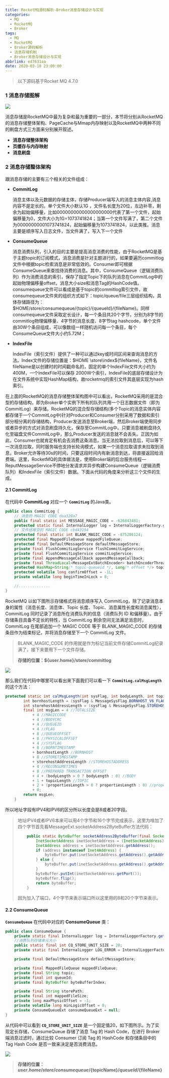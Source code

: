 ```yaml
---
title: RocketMQ源码解析-Broker消息存储设计与实现
categories:
  - MQ
  - RocketMQ
  - Broker
tags:
  - MQ
  - RocketMQ
  - Broker源码解析
  - 消息存储机制
  - Broker消息存储设计与实现
abbrlink: ed7631aa
date: 2020-03-18 23:00:00
---
```


> 以下源码基于Rocket MQ 4.7.0

### 1 消息存储图解

![](https://github.com/apache/rocketmq/raw/master/docs/cn/image/rocketmq_design_1.png)

消息存储是RocketMQ中最为复杂和最为重要的一部分，本节将分别从RocketMQ的消息存储整体架构、PageCache与Mmap内存映射以及RocketMQ中两种不同的刷盘方式三方面来分别展开叙述。

- **消息存储整体架构**
- **页缓存与内存映射**
- **消息刷盘**

### 2 消息存储整体架构

跟消息存储的主要有三个相关的文件组成：

- **CommitLog**

  消息主体以及元数据的存储主体，存储Producer端写入的消息主体内容,消息内容不是定长的。单个文件大小默认1G ，文件名长度为20位，左边补零，剩余为起始偏移量，比如00000000000000000000代表了第一个文件，起始偏移量为0，文件大小为1G=1073741824；当第一个文件写满了，第二个文件为00000000001073741824，起始偏移量为1073741824，以此类推。消息主要是顺序写入日志文件，当文件满了，写入下一个文件

- **ConsumeQueue**

  消息消费队列，引入的目的主要是提高消息消费的性能，由于RocketMQ是基于主题topic的订阅模式，消息消费是针对主题进行的，如果要遍历commitlog文件中根据topic检索消息是非常低效的。Consumer即可根据ConsumeQueue来查找待消费的消息。其中，ConsumeQueue（逻辑消费队列）作为消费消息的索引，保存了指定Topic下的队列消息在CommitLog中的起始物理偏移量offset，消息大小size和消息Tag的HashCode值。consumequeue文件可以看成是基于topic的commitlog索引文件，故consumequeue文件夹的组织方式如下：topic/queue/file三层组织结构，具体存储路径为：$HOME/store/consumequeue/{topic}/{queueId}/{fileName}。同样consumequeue文件采取定长设计，每一个条目共20个字节，分别为8字节的commitlog物理偏移量、4字节的消息长度、8字节tag hashcode，单个文件由30W个条目组成，可以像数组一样随机访问每一个条目，每个ConsumeQueue文件大小约5.72M；

- **IndexFile**

  IndexFile（索引文件）提供了一种可以通过key或时间区间来查询消息的方法。Index文件的存储位置是：$HOME \store\index${fileName}，文件名fileName是以创建时的时间戳命名的，固定的单个IndexFile文件大小约为400M，一个IndexFile可以保存 2000W个索引，IndexFile的底层存储设计为在文件系统中实现HashMap结构，故rocketmq的索引文件其底层实现为hash索引。

在上面的RocketMQ的消息存储整体架构图中可以看出，RocketMQ采用的是混合型的存储结构，即为Broker单个实例下所有的队列共用一个日志数据文件（即为CommitLog）来存储。RocketMQ的混合型存储结构(多个Topic的消息实体内容都存储于一个CommitLog中)针对Producer和Consumer分别采用了数据和索引部分相分离的存储结构，Producer发送消息至Broker端，然后Broker端使用同步或者异步的方式对消息刷盘持久化，保存至CommitLog中。只要消息被刷盘持久化至磁盘文件CommitLog中，那么Producer发送的消息就不会丢失。正因为如此，Consumer也就肯定有机会去消费这条消息。当无法拉取到消息后，可以等下一次消息拉取，同时服务端也支持长轮询模式，如果一个消息拉取请求未拉取到消息，Broker允许等待30s的时间，只要这段时间内有新消息到达，将直接返回给消费端。这里，RocketMQ的具体做法是，使用Broker端的后台服务线程—ReputMessageService不停地分发请求并异步构建ConsumeQueue（逻辑消费队列）和IndexFile（索引文件）数据。下面从代码的角度来分析这三个文件的生成。

#### 2.1 CommitLog

在代码中 **CommitLog** 对应一个 **`CommitLog`** 的Java类。

```java
public class CommitLog {
    // 消息的 MAGIC CODE daa320a7
    public final static int MESSAGE_MAGIC_CODE = -626843481;
    protected static final InternalLogger log = InternalLoggerFactory.getLogger(LoggerName.STORE_LOGGER_NAME);
    // 文件结尾空的 MAGIC CODE cbd43194
    protected final static int BLANK_MAGIC_CODE = -875286124;
    protected final MappedFileQueue mappedFileQueue;
    protected final DefaultMessageStore defaultMessageStore;
    private final FlushCommitLogService flushCommitLogService;
    private final FlushCommitLogService commitLogService;
    private final AppendMessageCallback appendMessageCallback;
    private final ThreadLocal<MessageExtBatchEncoder> batchEncoderThreadLocal;
    protected HashMap<String/* topic-queueid */, Long/* offset */> topicQueueTable = new HashMap<String, Long>(1024);
    protected volatile long confirmOffset = -1L;
    private volatile long beginTimeInLock = 0;

    //..............
}
```

RocketMQ 以如下图所示存储格式将消息顺序写入 CommitLog，除了记录消息本身的属性（消息长度、消息体、Topic 长度、Topic、消息属性长度和消息属性），CommitLog 同时记录了消息所在消费队列的信息（消费队列 ID 和偏移量）。由于存储条目具备不定长的特性，当 CommitLog 剩余空间无法满足消息时，CommitLog 在尾部追加一个 MAGIC CODE 等于 BLANK_MAGIC_CODE 的存储条目作为结束标记，并将消息存储至下一个 CommitLog 文件。

> BLANK_MAGIC_CODE 的作用就是作为标记当前文件存储CommitLog纪录满了，接下来要用下一个文件存储。
>
> **存储的位置：${user.home}/store/commitlog** 

![](https://github.com/mxsm/document/blob/master/image/MQ/RocketMQ/CommitLog%E8%AE%B0%E5%BD%95%E6%A0%BC%E5%BC%8F.png?raw=true)

那么我们在代码中哪里可以看出来下面我们可以看一下 **`CommitLog.calMsgLength`** 的这个方法：

```java
protected static int calMsgLength(int sysFlag, int bodyLength, int topicLength, int propertiesLength) {
        int bornhostLength = (sysFlag & MessageSysFlag.BORNHOST_V6_FLAG) == 0 ? 8 : 20;
        int storehostAddressLength = (sysFlag & MessageSysFlag.STOREHOSTADDRESS_V6_FLAG) == 0 ? 8 : 20;
        final int msgLen = 4 //TOTALSIZE
            + 4 //MAGICCODE
            + 4 //BODYCRC
            + 4 //QUEUEID
            + 4 //FLAG
            + 8 //QUEUEOFFSET
            + 8 //PHYSICALOFFSET
            + 4 //SYSFLAG
            + 8 //BORNTIMESTAMP
            + bornhostLength //BORNHOST
            + 8 //STORETIMESTAMP
            + storehostAddressLength //STOREHOSTADDRESS
            + 4 //RECONSUMETIMES
            + 8 //PREPARED TRANSACTION OFFSET
            + 4 + (bodyLength > 0 ? bodyLength : 0) //BODY
            + 1 + topicLength //TOPIC
            + 2 + (propertiesLength > 0 ? propertiesLength : 0) //propertieslength
            + 0;
        return msgLen;
    }
```

所以地址字段有IPV4和IPV6的区分所以长度会是8或者20字段。

> 地址IPV4或者IPV6本来可以用4个字节和16个字节完成表示，这里为啥加了四个字节首先看MessageExt.socketAddress2ByteBuffer方法代码：
>
> ```java
>     public static ByteBuffer socketAddress2ByteBuffer(final SocketAddress socketAddress, final ByteBuffer byteBuffer) {
>         InetSocketAddress inetSocketAddress = (InetSocketAddress) socketAddress;
>         InetAddress address = inetSocketAddress.getAddress();
>         if (address instanceof Inet4Address) {
>             byteBuffer.put(inetSocketAddress.getAddress().getAddress(), 0, 4);
>         } else {
>             byteBuffer.put(inetSocketAddress.getAddress().getAddress(), 0, 16);
>         }
>         byteBuffer.putInt(inetSocketAddress.getPort());
>         byteBuffer.flip();
>         return byteBuffer;
>     }
> ```
>
> 因为加入了端口，4个字节来表示端口所以这里用的8和20个字节来表示。

#### 2.2 ConsumeQueue

**`ConsumeQueue`** 在代码中对应的 **ConsumeQueue** 类：

```java
public class ConsumeQueue {
    private static final InternalLogger log = InternalLoggerFactory.getLogger(LoggerName.STORE_LOGGER_NAME);
	//消费队列存储单元大小
    public static final int CQ_STORE_UNIT_SIZE = 20;
    private static final InternalLogger LOG_ERROR = InternalLoggerFactory.getLogger(LoggerName.STORE_ERROR_LOGGER_NAME);

    private final DefaultMessageStore defaultMessageStore;

    private final MappedFileQueue mappedFileQueue;
    private final String topic;
    private final int queueId;
    private final ByteBuffer byteBufferIndex;

    private final String storePath;
    private final int mappedFileSize;
    private long maxPhysicOffset = -1;
    private volatile long minLogicOffset = 0;
    private ConsumeQueueExt consumeQueueExt = null;
}
```

从代码中可以看到 **`CQ_STORE_UNIT_SIZE`** 是一个固定值20，如下图所示。为了实现定长存储，ConsumeQueue 存储了消息 Tag 的 Hash Code，在进行 Broker 端消息过滤时，通过比较 Consumer 订阅 Tag 的 HashCode 和存储条目中的 Tag Hash Code 是否一致来决定是否消费消息。

![](https://github.com/mxsm/document/blob/master/image/MQ/RocketMQ/ConsumeQueue.png?raw=true)

> **存储的位置：${user.home}/store/consumequeue/${topicName}/${queueId}/${fileName}** 